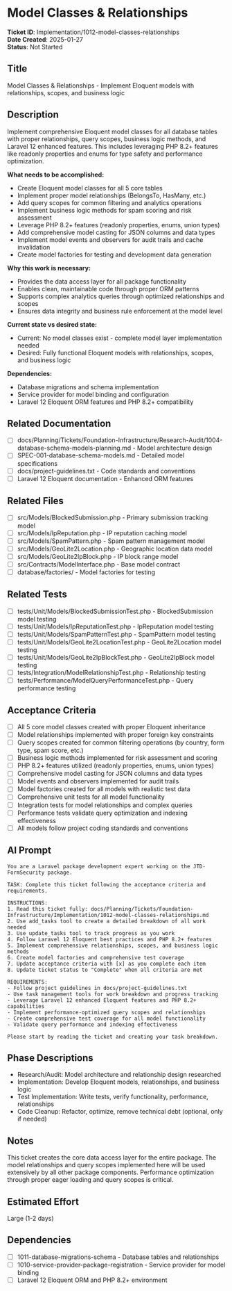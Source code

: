 # Model Classes & Relationships

**Ticket ID**: Implementation/1012-model-classes-relationships  
**Date Created**: 2025-01-27  
**Status**: Not Started

## Title
Model Classes & Relationships - Implement Eloquent models with relationships, scopes, and business logic

## Description
Implement comprehensive Eloquent model classes for all database tables with proper relationships, query scopes, business logic methods, and Laravel 12 enhanced features. This includes leveraging PHP 8.2+ features like readonly properties and enums for type safety and performance optimization.

**What needs to be accomplished:**
- Create Eloquent model classes for all 5 core tables
- Implement proper model relationships (BelongsTo, HasMany, etc.)
- Add query scopes for common filtering and analytics operations
- Implement business logic methods for spam scoring and risk assessment
- Leverage PHP 8.2+ features (readonly properties, enums, union types)
- Add comprehensive model casting for JSON columns and data types
- Implement model events and observers for audit trails and cache invalidation
- Create model factories for testing and development data generation

**Why this work is necessary:**
- Provides the data access layer for all package functionality
- Enables clean, maintainable code through proper ORM patterns
- Supports complex analytics queries through optimized relationships and scopes
- Ensures data integrity and business rule enforcement at the model level

**Current state vs desired state:**
- Current: No model classes exist - complete model layer implementation needed
- Desired: Fully functional Eloquent models with relationships, scopes, and business logic

**Dependencies:**
- Database migrations and schema implementation
- Service provider for model binding and configuration
- Laravel 12 Eloquent ORM features and PHP 8.2+ compatibility

## Related Documentation
- [ ] docs/Planning/Tickets/Foundation-Infrastructure/Research-Audit/1004-database-schema-models-planning.md - Model architecture design
- [ ] SPEC-001-database-schema-models.md - Detailed model specifications
- [ ] docs/project-guidelines.txt - Code standards and conventions
- [ ] Laravel 12 Eloquent documentation - Enhanced ORM features

## Related Files
- [ ] src/Models/BlockedSubmission.php - Primary submission tracking model
- [ ] src/Models/IpReputation.php - IP reputation caching model
- [ ] src/Models/SpamPattern.php - Spam pattern management model
- [ ] src/Models/GeoLite2Location.php - Geographic location data model
- [ ] src/Models/GeoLite2IpBlock.php - IP block range model
- [ ] src/Contracts/ModelInterface.php - Base model contract
- [ ] database/factories/ - Model factories for testing

## Related Tests
- [ ] tests/Unit/Models/BlockedSubmissionTest.php - BlockedSubmission model testing
- [ ] tests/Unit/Models/IpReputationTest.php - IpReputation model testing
- [ ] tests/Unit/Models/SpamPatternTest.php - SpamPattern model testing
- [ ] tests/Unit/Models/GeoLite2LocationTest.php - GeoLite2Location model testing
- [ ] tests/Unit/Models/GeoLite2IpBlockTest.php - GeoLite2IpBlock model testing
- [ ] tests/Integration/ModelRelationshipTest.php - Relationship testing
- [ ] tests/Performance/ModelQueryPerformanceTest.php - Query performance testing

## Acceptance Criteria
- [ ] All 5 core model classes created with proper Eloquent inheritance
- [ ] Model relationships implemented with proper foreign key constraints
- [ ] Query scopes created for common filtering operations (by country, form type, spam score, etc.)
- [ ] Business logic methods implemented for risk assessment and scoring
- [ ] PHP 8.2+ features utilized (readonly properties, enums, union types)
- [ ] Comprehensive model casting for JSON columns and data types
- [ ] Model events and observers implemented for audit trails
- [ ] Model factories created for all models with realistic test data
- [ ] Comprehensive unit tests for all model functionality
- [ ] Integration tests for model relationships and complex queries
- [ ] Performance tests validate query optimization and indexing effectiveness
- [ ] All models follow project coding standards and conventions

## AI Prompt
```
You are a Laravel package development expert working on the JTD-FormSecurity package.

TASK: Complete this ticket following the acceptance criteria and requirements.

INSTRUCTIONS:
1. Read this ticket fully: docs/Planning/Tickets/Foundation-Infrastructure/Implementation/1012-model-classes-relationships.md
2. Use add_tasks tool to create a detailed breakdown of all work needed
3. Use update_tasks tool to track progress as you work
4. Follow Laravel 12 Eloquent best practices and PHP 8.2+ features
5. Implement comprehensive relationships, scopes, and business logic methods
6. Create model factories and comprehensive test coverage
7. Update acceptance criteria with [x] as you complete each item
8. Update ticket status to "Complete" when all criteria are met

REQUIREMENTS:
- Follow project guidelines in docs/project-guidelines.txt
- Use task management tools for work breakdown and progress tracking
- Leverage Laravel 12 enhanced Eloquent features and PHP 8.2+ capabilities
- Implement performance-optimized query scopes and relationships
- Create comprehensive test coverage for all model functionality
- Validate query performance and indexing effectiveness

Please start by reading the ticket and creating your task breakdown.
```

## Phase Descriptions
- Research/Audit: Model architecture and relationship design researched
- Implementation: Develop Eloquent models, relationships, and business logic
- Test Implementation: Write tests, verify functionality, performance, relationships
- Code Cleanup: Refactor, optimize, remove technical debt (optional, only if needed)

## Notes
This ticket creates the core data access layer for the entire package. The model relationships and query scopes implemented here will be used extensively by all other package components. Performance optimization through proper eager loading and query scopes is critical.

## Estimated Effort
Large (1-2 days)

## Dependencies
- [ ] 1011-database-migrations-schema - Database tables and relationships
- [ ] 1010-service-provider-package-registration - Service provider for model binding
- [ ] Laravel 12 Eloquent ORM and PHP 8.2+ environment
